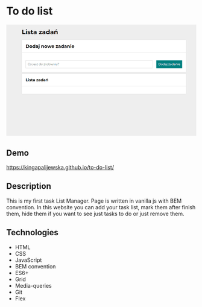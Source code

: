# To do list
![List to do](image/Animation2.gif)
## Demo
https://kingapalijewska.github.io/to-do-list/
## Description
This is my first task List Manager. Page is written  in vanilla js with BEM convention. In this website you can add your task list, mark them after finish them, hide them if you want to see just tasks to do or just remove them.
## Technologies
- HTML
- CSS 
- JavaScript
- BEM convention
- ES6+
- Grid
- Media-queries
- Git
- Flex
